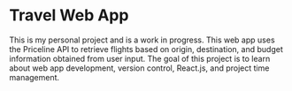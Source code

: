 <h1>Travel Web App</h1>
<Text>This is my personal project and is a work in progress. This web app uses the Priceline API to retrieve flights based on origin, destination, and budget information obtained from user input. The goal of this project is to learn about web app development, version control, React.js, and project time management.</Text>
